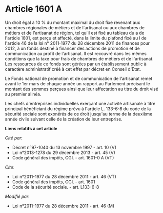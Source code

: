 # Article 1601 A

Un droit égal à 10 % du montant maximal du droit fixe revenant aux chambres régionales de métiers et de l'artisanat ou aux
chambres de métiers et de l'artisanat de région, tel qu'il est fixé au tableau du a de l'article 1601, est perçu et affecté,
dans la limite du plafond fixé au I de l'article 46 de la loi n° 2011-1977 du 28 décembre 2011 de finances pour 2012, à un
fonds destiné à financer des actions de promotion et de communication au profit de l'artisanat. Il est recouvré dans les
mêmes conditions que la taxe pour frais de chambres de métiers et de l'artisanat. Les ressources de ce fonds sont gérées par
un établissement public à caractère administratif créé à cet effet par décret en Conseil d'Etat. 

Le Fonds national de promotion et de communication de l'artisanat remet avant le 1er mars de chaque année un rapport au
Parlement précisant le montant des sommes perçues ainsi que leur affectation au titre du droit visé au premier alinéa. 

Les chefs d'entreprises individuelles exerçant une activité artisanale à titre principal bénéficiant du régime prévu à
l'article L. 133-6-8 du code de la sécurité sociale sont exonérés de ce droit jusqu'au terme de la deuxième année civile
suivant celle de la création de leur entreprise.

**Liens relatifs à cet article**

_Cité par_:

  - Décret n°97-1040 du 13 novembre 1997 - art. 10 (V)
  - Loi n°2013-1278 du 29 décembre 2013 - art. 45 (V)
  - Code général des impôts, CGI. - art. 1601-0 A (VT)

_Cite_:

  - Loi n°2011-1977 du 28 décembre 2011 - art. 46 (VT)
  - Code général des impôts, CGI. - art. 1601
  - Code de la sécurité sociale. - art. L133-6-8

_Modifié par_:

  - Loi n°2011-1977 du 28 décembre 2011 - art. 46 (M)
